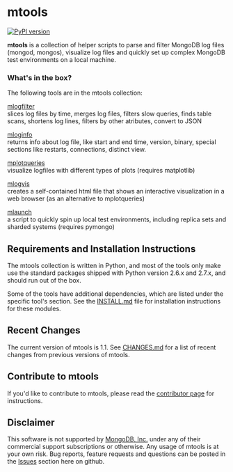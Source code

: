 # mtools

[![PyPI version](https://badge.fury.io/py/mtools.png)](http://badge.fury.io/py/mtools)

**mtools** is a collection of helper scripts to parse and filter MongoDB log files (mongod, mongos), visualize log files and quickly set up complex MongoDB test environments on a local machine.


### What's in the box?

The following tools are in the mtools collection:

[mlogfilter](./wiki/mlogfilter) <br>
slices log files by time, merges log files, filters slow queries, finds table scans, shortens log lines, filters by other atributes, convert to JSON

[mloginfo](./wiki/mloginfo) <br>
returns info about log file, like start and end time, version, binary, special sections like restarts, connections, distinct view.

[mplotqueries](./wiki/mplotqueries) <br>
visualize logfiles with different types of plots (requires matplotlib)

[mlogvis](./wiki/mlogvis) <br>
creates a self-contained html file that shows an interactive visualization in a web browser (as an alternative to mplotqueries)

[mlaunch](./wiki/mlaunch) <br>
a script to quickly spin up local test environments, including replica sets and sharded systems (requires pymongo)



Requirements and Installation Instructions
------------------------------------------

The mtools collection is written in Python, and most of the tools only make
use the standard packages shipped with Python version 2.6.x and 2.7.x, and should run out of the box.

Some of the tools have additional dependencies, which are listed under the 
specific tool's section. See the [INSTALL.md](./INSTALL.md) file for installation 
instructions for these modules.


Recent Changes
--------------

The current version of mtools is 1.1. See [CHANGES.md](./CHANGES.md) for a list of recent changes from previous versions of mtools.


Contribute to mtools
--------------------
If you'd like to contribute to mtools, please read the [contributor page](tutorials/contributing.md) for instructions.


Disclaimer
----------

This software is not supported by [MongoDB, Inc.](http://www.mongodb.com) under any of their commercial support subscriptions or otherwise. Any usage of mtools is at your own risk. 
Bug reports, feature requests and questions can be posted in the [Issues](https://github.com/rueckstiess/mtools/issues?state=open) section here on github. 


